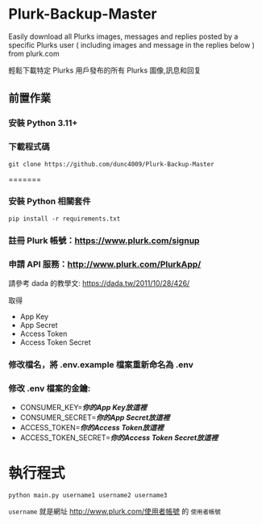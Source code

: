 # Plurk-Backup-Master

Easily download all Plurks images, messages and replies posted by a specific Plurks user ( including images and message in the replies below ) from plurk.com

輕鬆下載特定 Plurks 用戶發布的所有 Plurks 圖像,訊息和回复


## 前置作業

### 安裝 Python 3.11+
### 下載程式碼
    git clone https://github.com/dunc4009/Plurk-Backup-Master
=======

### 安裝 Python 相關套件    
    pip install -r requirements.txt

### 註冊 Plurk 帳號：https://www.plurk.com/signup 

### 申請 API 服務：http://www.plurk.com/PlurkApp/ 

  請參考 dada 的教學文: https://dada.tw/2011/10/28/426/ 

  取得
+   App Key
+   App Secret 
+   Access Token  
+   Access Token Secret
    
### 修改檔名，將 .env.example 檔案重新命名為 .env

### 修改 .env 檔案的金鑰:

+ CONSUMER_KEY=***你的App Key放這裡***
+ CONSUMER_SECRET=***你的App Secret放這裡***
+ ACCESS_TOKEN=***你的Access Token放這裡***
+ ACCESS_TOKEN_SECRET=***你的Access Token Secret放這裡***


# 執行程式
    python main.py username1 username2 username3

`username` 就是網址 http://www.plurk.com/使用者帳號 的 `使用者帳號`
